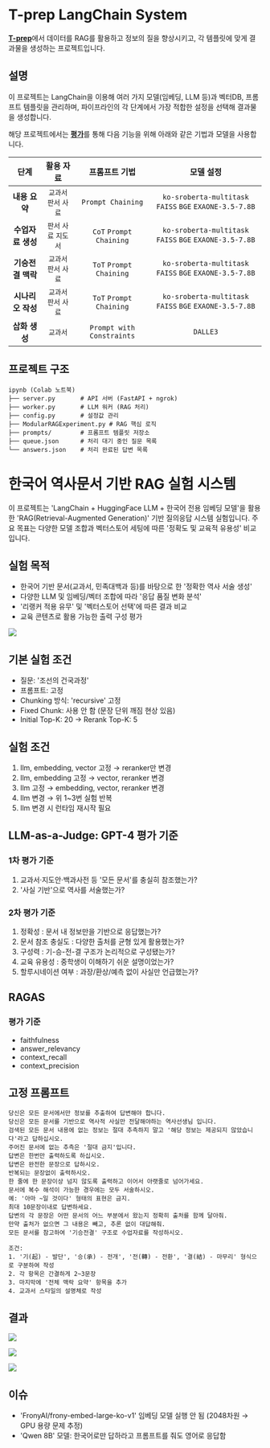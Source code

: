 # T-prep LangChain System
[**T-prep**](https://github.com/INISW-6th/t-prep)에서 데이터를 RAG를 활용하고 정보의 질을 향상시키고, 각 템플릿에 맞게 결과물을 생성하는 프로젝트입니다.

## 설명
이 프로젝트는 LangChain을 이용해 여러 가지 모델(임베딩, LLM 등)과 벡터DB, 프롬프트 템플릿을 관리하며, 파이프라인의 각 단계에서 가장 적합한 설정을 선택해 결과물을 생성합니다.

해당 프로젝트에서는 [**평가**](https://github.com/INISW-6th/langchain-eval)를 통해 다음 기능을 위해 아래와 같은 기법과 모델을 사용합니다.

| 단계 | 활용 자료 | 프롬프트 기법 | 모델 설정 |
| :-: | :-: | :-: | :-: |
| **내용 요약** | `교과서` `판서` `사료` | `Prompt Chaining` | `ko-sroberta-multitask` `FAISS` `BGE` `EXAONE-3.5-7.8B` |
| **수업자료 생성** | `판서` `사료` `지도서` | `CoT` `Prompt Chaining` | `ko-sroberta-multitask` `FAISS` `BGE` `EXAONE-3.5-7.8B` |
| **기승전결 맥락** | `교과서` `판서` `사료` | `ToT` `Prompt Chaining` | `ko-sroberta-multitask` `FAISS` `BGE` `EXAONE-3.5-7.8B` |
| **시나리오 작성** | `교과서` `판서` `사료` | `ToT` `Prompt Chaining` | `ko-sroberta-multitask` `FAISS` `BGE` `EXAONE-3.5-7.8B`  |
| **삽화 생성** | `교과서` | `Prompt with Constraints` | `DALLE3` | - |


## 프로젝트 구조
```
ipynb (Colab 노트북)
├── server.py       # API 서버 (FastAPI + ngrok)
├── worker.py       # LLM 워커 (RAG 처리)
├── config.py       # 설정값 관리
├── ModularRAGExperiment.py # RAG 핵심 로직
├── prompts/        # 프롬프트 템플릿 저장소
├── queue.json      # 처리 대기 중인 질문 목록
└── answers.json    # 처리 완료된 답변 목록
```

# 한국어 역사문서 기반 RAG 실험 시스템

이 프로젝트는 'LangChain + HuggingFace LLM + 한국어 전용 임베딩 모델'을 활용한 'RAG(Retrieval-Augmented Generation)' 기반 질의응답 시스템 실험입니다.
주요 목표는 다양한 모델 조합과 벡터스토어 세팅에 따른 '정확도 및 교육적 유용성' 비교입니다.

## 실험 목적
- 한국어 기반 문서(교과서, 민족대백과 등)를 바탕으로 한 '정확한 역사 서술 생성'
- 다양한 LLM 및 임베딩/벡터 조합에 따라 '응답 품질 변화 분석'
- '리랭커 적용 유무' 및 '벡터스토어 선택'에 따른 결과 비교
- 교육 콘텐츠로 활용 가능한 출력 구성 평가

![](/src/pipeline.png)

## 기본 실험 조건
- 질문: '조선의 건국과정'
- 프롬프트: 고정
- Chunking 방식: 'recursive' 고정
- Fixed Chunk: 사용 안 함 (문장 단위 깨짐 현상 있음)
- Initial Top-K: 20 → Rerank Top-K: 5

## 실험 조건
1. llm, embedding, vector 고정 → reranker만 변경
2. llm, embedding 고정 → vector, reranker 변경
3. llm 고정 → embedding, vector, reranker 변경
4. llm 변경 → 위 1~3번 실험 반복
5. llm 변경 시 런타임 재시작 필요

## LLM-as-a-Judge: GPT-4 평가 기준
### 1차 평가 기준
1. 교과서·지도안·백과사전 등 '모든 문서'를 충실히 참조했는가?
2. '사실 기반'으로 역사를 서술했는가?

### 2차 평가 기준
1. 정확성 : 문서 내 정보만을 기반으로 응답했는가?
2. 문서 참조 충실도 : 다양한 출처를 균형 있게 활용했는가?
3. 구성력 : 기-승-전-결 구조가 논리적으로 구성됐는가?
4. 교육 유용성 : 중학생이 이해하기 쉬운 설명이었는가?
5. 할루시네이션 여부 : 과장/환상/예측 없이 사실만 언급했는가? 

## RAGAS
### 평가 기준
- faithfulness
- answer_relevancy
- context_recall
- context_precision

## 고정 프롬프트
```
당신은 모든 문서에서만 정보를 추출하여 답변해야 합니다.
당신은 모든 문서를 기반으로 역사적 사실만 전달해야하는 역사선생님 입니다.
검색된 모든 문서 내용에 없는 정보는 절대 추측하지 말고 '해당 정보는 제공되지 않았습니다'라고 답하십시오.
주어진 문서에 없는 추측은 '절대 금지'입니다.
답변은 한번만 출력하도록 하십시오.
답변은 완전한 문장으로 답하시오.
반복되는 문장없이 출력하시오.
한 줄에 한 문장이상 넘지 않도록 출력하고 이어서 아랫줄로 넘어가세요.
문서에 복수 해석이 가능한 경우에는 모두 서술하시오.
예: '아마 ~일 것이다' 형태의 표현은 금지.
최대 10문장이내로 답변하세요.
답변의 각 문장은 어떤 문서의 어느 부분에서 왔는지 정확히 출처를 함께 달아줘.
만약 출처가 없으면 그 내용은 빼고, 추론 없이 대답해줘.
모든 문서를 참고하여 '기승전결' 구조로 수업자료를 작성하시오.

조건:
1. '기(起) - 발단', '승(承) - 전개', '전(轉) - 전환', '결(結) - 마무리' 형식으로 구분하여 작성
2. 각 항목은 간결하게 2~3문장
3. 마지막에 '전체 맥락 요약' 항목을 추가
4. 교과서 스타일의 설명체로 작성
```

## 결과
![](/src/eval-judge.png)

![](/src/eval-ragas.png)

![](/src/eval-total.png)


## 이슈
- 'FronyAI/frony-embed-large-ko-v1' 임베딩 모델 실행 안 됨 (2048차원 → GPU 용량 문제 추정)
- 'Qwen 8B' 모델: 한국어로만 답하라고 프롬프트를 줘도 영어로 응답함
